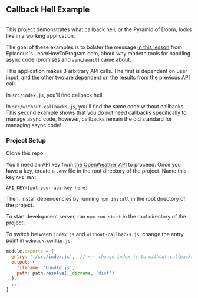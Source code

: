 ## Callback Hell Example
---

This project demonstrates what callback hell, or the Pyramid of Doom, looks like in a working application. 

The goal of these examples is to bolster the message [in this lesson](https://www.learnhowtoprogram.com/intermediate-javascript/asynchrony-and-apis/tools-for-handling-async-code) from Epicodus's LearnHowToProgram.com, about why modern tools for handling async code (promises and `aync`/`await`) came about.

This application makes 3 arbitrary API calls. The first is dependent on user input, and the other two are dependent on the results from the previous API call. 

In `src/index.js`, you'll find callback hell. 

In `src/without-callbacks.js`, you'll find the same code without callbacks. This second example shows that you do not need callbacks specifically to manage async code, however, callbacks remain the old standard for managing async code!

### Project Setup

Clone this repo.

You'll need an API key from [the OpenWeather API](https://openweathermap.org/api) to proceed. Once you have a key, create a `.env` file in the root directory of the project. Name this key `API_KEY`:

```
API_KEY=[put-your-api-key-here]
```

Then, install dependencies by running `npm install` in the root directory of the project.

To start development server, run `npm run start` in the root directory of the project.

To switch between `index.js` and `without-callbacks.js`, change the entry point in `webpack.config.js`:

```js
module.exports = {
  entry: './src/index.js',  // <-- change index.js to without-callbacks.js
  output: {
    filename: 'bundle.js',
    path: path.resolve(__dirname, 'dist')
  },
  ...
}  
```
